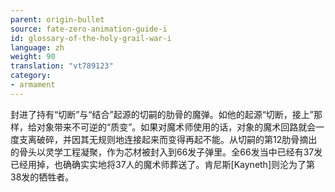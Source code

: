 ```yaml
---
parent: origin-bullet
source: fate-zero-animation-guide-i
id: glossary-of-the-holy-grail-war-i
language: zh
weight: 90
translation: "vt789123"
category:
- armament
---
```


封进了持有“切断”与“结合”起源的切嗣的肋骨的魔弹。如他的起源“切断，接上”那样，给对象带来不可逆的“质变”。如果对魔术师使用的话，对象的魔术回路就会一度支离破碎，并因其无规则地连接起来而变得再起不能。从切嗣的第12肋骨摘出的骨头以灵学工程凝聚，作为芯材被封入到66发子弹里。全66发当中已经有37发已经用掉，也确确实实地将37人的魔术师葬送了。肯尼斯[Kayneth]则沦为了第38发的牺牲者。
